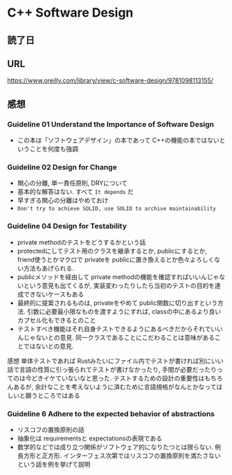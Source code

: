 # C++ Software Design

## 読了日

## URL

https://www.oreilly.com/library/view/c-software-design/9781098113155/

## 感想

### Guideline 01 Understand the Importance of Software Design

- この本は「ソフトウェアデザイン」の本であって C++の機能の本ではないということを何度も強調

### Guideline 02 Design for Change

- 関心の分離, 単一責任原則, DRYについて
- 基本的な解答はない. すべて `It depends` だ
- 早すぎる関心の分離はやめておけ
- `Don't try to achieve SOLID, use SOLID to archive maintainability`

### Guideline 04 Design for Testability

- private methodのテストをどうするかという話
- protectedにしてテスト用のクラスを継承するとか, publicにするとか, friend使うとかマクロで privateを publicに置き換えるとか色々よろしくない方法もあげられる.
- publicメソッドを経由して private methodの機能を確認すればいいんじゃないという意見も出てくるが, 実装変わったりしたら当初のテストの目的を達成できないケースもある
- 最終的に提案されるものは, privateをやめて public関数に切り出すという方法. 引数に必要最小限なものを渡すようにすれば, classの中にあるより良いカプセル化もできるとのこと
- テストすべき機能はそれ自身テストできるようにあるべきだからそれでいいんじゃないとの意見. 同一クラスであることにこだわることは意味があることではないとの意見.

感想 単体テストであれば Rustみたいにファイル内でテストが書ければ別にいい話で言語の性質に引っ張られてテストが書けなかったり, 手間が必要だったりってのは今どきイケていないなと思った. テストするための設計の重要性はもちろんあるが, 余計なことを考えないように済むために言語規格がなんとかなってほしいと願うところではある

### Guideline 6 Adhere to the expected behavior of abstractions

- リスコフの置換原則の話
- 抽象化は requirementsと expectationsの表現である
- 数学的などでは成り立つ関係がソフトウェア的になりたつとは限らない. 例長方形と正方形. インターフェス次第ではリスコフの置換原則を満たさないという話を例を挙げて説明
